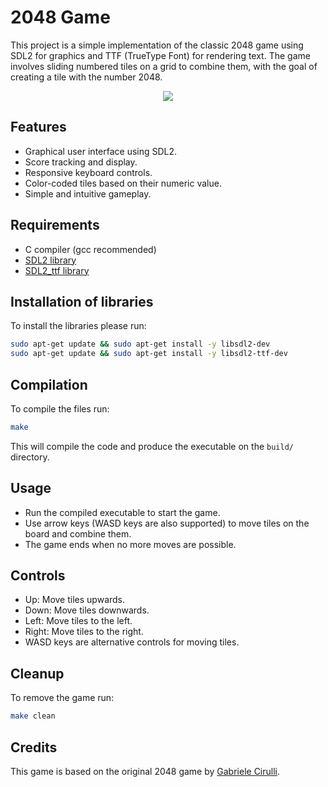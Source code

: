 # 2048 Game

This project is a simple implementation of the classic 2048 game using SDL2 for graphics and TTF (TrueType Font) for rendering text. The game involves sliding numbered tiles on a grid to combine them, with the goal of creating a tile with the number 2048.

<p align="center">

<img src="https://i.imgur.com/g6zjTof.png">

</p>

## Features
- Graphical user interface using SDL2.
- Score tracking and display.
- Responsive keyboard controls.
- Color-coded tiles based on their numeric value.
- Simple and intuitive gameplay.

## Requirements
- C compiler (gcc recommended)
- [SDL2 library](https://www.libsdl.org/)
- [SDL2_ttf library](https://www.libsdl.org/projects/SDL_ttf/)


## Installation of libraries

To install the libraries please run:
```bash
sudo apt-get update && sudo apt-get install -y libsdl2-dev
sudo apt-get update && sudo apt-get install -y libsdl2-ttf-dev
```

## Compilation

To compile the files run:
```bash
make
```

This will compile the code and produce the executable on the `build/` directory.

## Usage
- Run the compiled executable to start the game.
- Use arrow keys (WASD keys are also supported) to move tiles on the board and combine them.
- The game ends when no more moves are possible.

## Controls
- Up: Move tiles upwards.
- Down: Move tiles downwards.
- Left: Move tiles to the left.
- Right: Move tiles to the right.
- WASD keys are alternative controls for moving tiles.

## Cleanup
To remove the game run:
```bash
make clean
```
## Credits
This game is based on the original 2048 game by [Gabriele Cirulli](https://github.com/gabrielecirulli).

